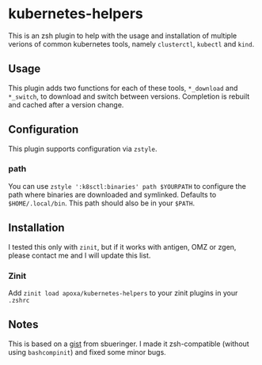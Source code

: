 # kubernetes-helpers

This is an zsh plugin to help with the usage and installation of multiple verions of common kubernetes tools, namely `clusterctl`, `kubectl` and `kind`.

## Usage

This plugin adds two functions for each of these tools, `*_download` and `*_switch`, to download and switch between versions.
Completion is rebuilt and cached after a version change.

## Configuration

This plugin supports configuration via `zstyle`.

### path

You can use `zstyle ':k8sctl:binaries' path $YOURPATH` to configure the path where binaries are downloaded and symlinked. Defaults to `$HOME/.local/bin`. This path should also be in your `$PATH`.

## Installation

I tested this only with `zinit`, but if it works with antigen, OMZ or zgen, please contact me and I will update this list.

### Zinit

Add `zinit load apoxa/kubernetes-helpers` to your zinit plugins in your `.zshrc`

## Notes

This is based on a [gist](https://gist.github.com/sbueringer/1c64884ef168ad4e6c20bf34a9f6bdbf) from sbueringer. I made it zsh-compatible (without using `bashcompinit`) and fixed some minor bugs.
